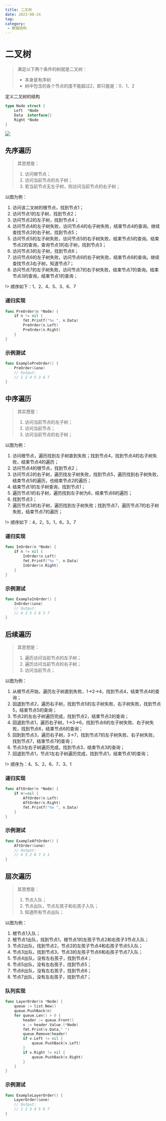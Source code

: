 ```yaml
---
title: 二叉树
date: 2023-08-24
tag:
category:
 - 数据结构
---
```


<!-- more -->

# 二叉树
> 满足以下两个条件的树就是二叉树：
> - 本身是有序树
> - 树中包含的各个节点的度不能超过2，即只能是：0、1、2

定义二叉树的结构
```go
type Node struct {
	Left  *Node
	Data  interface{}
	Right *Node
}
```

![](../images/binary-tree.png)

## 先序遍历
> 其思想是：
> 1. 访问根节点；
> 2. 访问当前节点的左子树；
> 3. 若当前节点无左子树，则访问当前节点的右子树；

以图为例：
1. 访问该二叉树的根节点，找到节点1；
2. 访问节点1的左子树，找到节点2；
3. 访问节点2的左子树，找到节点4；
4. 访问节点4的左子树失败，访问节点4的右子树失败，结束节点4的查询。继续查找节点2的右子树，找到节点5；
5. 访问节点5的左子树失败，访问节点5的右子树失败，结束节点5的查询。结束节点2的查询，查询节点1的右子树，找到节点3；
6. 访问节点3的左子树，找到节点6；
7. 访问节点6的左子树失败，访问节点6的右子树失败，结束节点6的查询。继续查找节点3右子树，知道节点7；
8. 访问节点7的左子树失败，访问节点7的右子树失败，结束节点7的查询。结束节点3的查询，结束节点1的查询；

!> 顺序如下：1、2、4、5、3、6、7

### 递归实现
```go
func PreOrder(n *Node) {
	if n != nil {
		fmt.Printf("%v ", n.Data)
		PreOrder(n.Left)
		PreOrder(n.Right)
	}
}
```

### 示例测试
```go
func ExamplePreOrder() {
	PreOrder(&one)
	// Output:
	// 1 2 4 5 3 6 7
}
```

## 中序遍历
> 其实想是：
> 1. 访问当前节点的左子树；
> 2. 访问当前节点；
> 3. 访问当前节点的右子树；

以图为例：
1. 访问根节点，遍历找到左子树直到失败；找到节点4，找到节点4的右子树失败，结束节点4的遍历；
2. 访问节点4的根节点，找到节点2；
3. 访问节点2的右子树，遍历找左子树失败，找到节点5，遍历找到右子树失败，结束节点5的遍历，也结束节点2的遍历；
4. 结束节点1的左子树查询，找到节点1；
5. 遍历节点1的右子树，遍历找到左子树为6，结束节点6的遍历；
6. 找到节点3；
7. 遍历节点3的右子树，遍历找到左子树失败；找到节点7，遍历节点7的右子树失败，结束节点7的遍历；

!> 顺序如下：4，2，5，1，6，3，7

### 递归实现
```go
func InOrder(n *Node) {
	if n != nil {
		InOrder(n.Left)
		fmt.Printf("%v ", n.Data)
		InOrder(n.Right)
	}
}
```

### 示例测试
```go
func ExampleInOrder() {
	InOrder(&one)
	// Output:
	// 4 2 5 1 6 3 7
}
```

## 后续遍历
> 其思想是：
> 1. 遍历访问当前节点的左子树；
> 2. 遍历访问当前节点的右子树；
> 3. 访问当前节点；

以图为例：
1. 从根节点开始，遍历左子树直到失败，1->2->4，找到节点4，结束节点4的查询；
2. 回退到节点2，遍历右子树，找到节点5的左子树失败、右子树失败，找到节点5，结束节点5的查询；
3. 节点2的左右子树遍历完成，找到节点2，结束节点2的查询；
4. 回退到节点1，遍历右子树，1->3->6，找到节点6的左子树失败、右子树失败，找到节点6，结束节点6的查询；
5. 回到到节点3，遍历右子树，3->7，找到节点7的左子树失败、右子树失败，找到节点7，结束节点7的查询；
6. 节点3左右子树遍历完成，找到节点3，结束节点3的查询；
7. 回退到节点1，节点1左右子树遍历完成，找到节点1，结束节点1的查询；

!> 顺序为：4、5、2、6、7、3、1

### 递归实现
```go
func AftOrder(n *Node) {
	if n!=nil {
		AftOrder(n.Left)
		AftOrder(n.Right)
		fmt.Printf("%v ", n.Data)
	}
}
```

### 示例测试
```go
func ExampleAftOrder() {
	AftOrder(&one)
	// Output:
	// 4 5 2 6 7 3 1
}
```

## 层次遍历
> 其思想是：
> 1. 节点入队；
> 2. 节点出队，节点左孩子和右孩子入队；
> 3. 知道所有节点出队；

以图为例：
1. 根节点1入队；
2. 根节点1出队，找到节点1，根节点1的左孩子节点2和右孩子3节点入队；
3. 节点2出队，找到节点2，节点2的左孩子节点4和右孩子节点5入队；
4. 节点3出队，找到节点3，节点3的左孩子节点6和右孩子节点7入队；
5. 节点4出队，没有左右孩子，找到节点4；
6. 节点5出队，没有左右孩子，找到节点5；
7. 节点6出队，没有左右孩子，找到节点6；
8. 节点7出队，没有左右孩子，找到节点7；

### 队列实现
```go
func LayerOrder(n *Node) {
	queue := list.New()
	queue.PushBack(n)
	for queue.Len() > 0 {
		header := queue.Front()
		v := header.Value.(*Node)
		fmt.Print(v.Data," ")
		queue.Remove(header)
		if v.Left != nil {
			queue.PushBack(v.Left)
		}
		if v.Right != nil {
			queue.PushBack(v.Right)
		}
	}
}
```

### 示例测试
```go
func ExampleLayerOrder() {
	LayerOrder(&one)
	// Output:
	// 1 2 3 4 5 6 7
}
```
